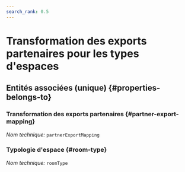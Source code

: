 ```yaml
---
search_rank: 0.5
---    
```

# Transformation des exports partenaires pour les types d'espaces
<!--- THIS FILE IS GENERATED PLEASE DO NOT EDIT IT DIRECTLY --->



<OH code="partnerExportMappingToRoomType"/>







## Entités associées (unique) {#properties-belongs-to}

### Transformation des exports partenaires {#partner-export-mapping}



*Nom technique:* ```partnerExportMapping```
<PH code="partnerExportMappingToRoomType:partnerExportMapping"/>

### Typologie d'espace {#room-type}



*Nom technique:* ```roomType```
<PH code="partnerExportMappingToRoomType:roomType"/>





